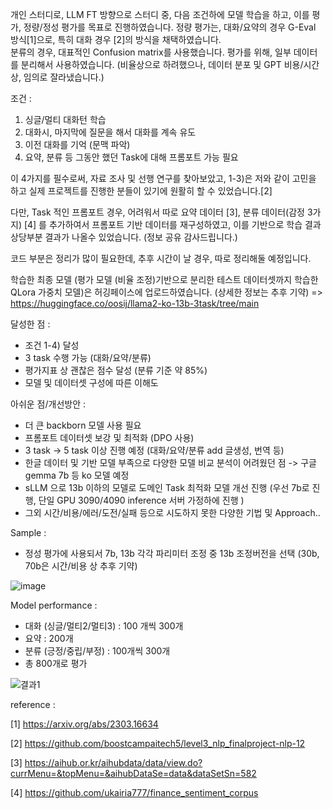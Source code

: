 개인 스터디로, LLM FT 방향으로 스터디 중, 다음 조건하에 모델 학습을 하고, 이를 평가, 정량/정성 평가를 목표로 진행하였습니다.
정량 평가는, 대화/요약의 경우 G-Eval 방식[1]으로, 특히 대화 경우 [2]의 방식을 채택하였습니다.  
분류의 경우, 대표적인 Confusion matrix를 사용했습니다. 
평가를 위해, 일부 데이터를 분리해서 사용하였습니다. (비율상으로 하려했으나, 데이터 분포 및 GPT 비용/시간상, 임의로 잘라냈습니다.)

조건 :
1) 싱글/멀티 대화턴 학습
2) 대화시, 마지막에 질문을 해서 대화를 계속 유도
3) 이전 대화를 기억 (문맥 파악)
4) 요약, 분류 등 그동안 했던 Task에 대해 프롬포트 가능 필요

이 4가지를 필수로써, 자료 조사 및 선행 연구를 찾아보았고, 1-3)은 저와 같이 고민을 하고 실제 프로젝트를 진행한 분들이 있기에 
원활히 할 수 있었습니다.[2] 

다만, Task 적인 프롬포트 경우, 어려워서 따로 요약 데이터 [3], 분류 데이터(감정 3가지) [4] 를 추가하여서 프롬포트 기반 데이터를 재구성하였고,
이를 기반으로 학습 결과 상당부분 결과가 나올수 있었습니다. (정보 공유 감사드립니다.)

코드 부분은 정리가 많이 필요한데, 추후 시간이 날 경우, 따로 정리해둘 예정입니다. 

학습한 최종 모델 (평가 모델 (비율 조정)기반으로 분리한 테스트 데이터셋까지 학습한 QLora 가중치 모델)은 허깅페이스에 업로드하였습니다. (상세한 정보는 추후 기약)
=> https://huggingface.co/oosij/llama2-ko-13b-3task/tree/main


달성한 점 :
- 조건 1-4) 달성 
- 3 task 수행 가능 (대화/요약/분류)
- 평가지표 상 괜찮은 점수 달성 (분류 기준 약 85%)
- 모델 및 데이터셋 구성에 따른 이해도

아쉬운 점/개선방안 : 
- 더 큰 backborn 모델 사용 필요
- 프롬포트 데이터셋 보강 및 최적화 (DPO 사용)
- 3 task -> 5 task 이상 진행 예정 (대화/요약/분류 add 글생성, 번역 등)
- 한글 데이터 및 기반 모델 부족으로 다양한 모델 비교 분석이 어려웠던 점 -> 구글 gemma 7b 등 ko 모델 예정
- sLLM 으로 13b 이하의 모델로 도메인 Task 최적화 모델 개선 진행 (우선 7b로 진행, 단일 GPU 3090/4090 inference 서버 가정하에 진행 )
- 그외 시간/비용/에러/도전/실패 등으로 시도하지 못한 다양한 기법 및 Approach.. 


Sample :
- 정성 평가에 사용되서 7b, 13b 각각 파리미터 조정 중 13b 조정버전을 선택 (30b, 70b은 시간/비용 상 추후 기약)

![image](https://github.com/oosij/sllm3task/assets/94098546/0d17bfea-c6db-41fd-b87d-3a69badfbe3b)



Model performance :
- 대화 (싱글/멀티2/멀티3) : 100 개씩 300개
- 요약 : 200개
- 분류 (긍정/중립/부정) : 100개씩 300개
- 총 800개로 평가


![결과1](https://github.com/oosij/sllm3task/assets/94098546/3d621627-7ac4-4065-bad8-24a405e4a481)



reference :

[1]  https://arxiv.org/abs/2303.16634

[2]  https://github.com/boostcampaitech5/level3_nlp_finalproject-nlp-12

[3]  https://aihub.or.kr/aihubdata/data/view.do?currMenu=&topMenu=&aihubDataSe=data&dataSetSn=582

[4]  https://github.com/ukairia777/finance_sentiment_corpus
